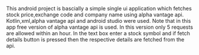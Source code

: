 This android project is bascially a simple single ui application which fetches stock price,exchange code
and company name using alpha vantage api.
Kotlin,xml,alpha vantage api and android studio were used.
Note that in this app free version of alpha vantage api is used.
In this version only 5 requests are allowed within an hour.
In the text box enter a stock symbol and if fetch details button is pressed then the respective details are fetched from the api.
